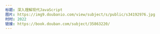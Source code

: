 ```yaml
---
标题: 深入理解现代JavaScript
图片: https://img9.doubanio.com/view/subject/s/public/s34192976.jpg
时时: 2022
链接: https://book.douban.com/subject/35863220/
---
```

